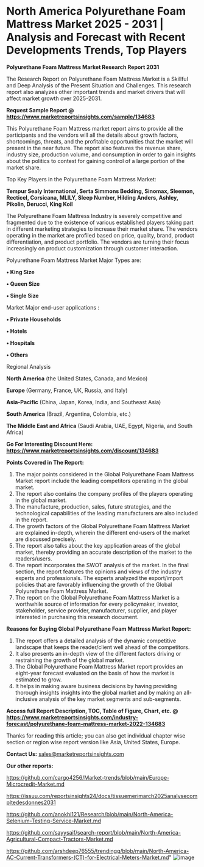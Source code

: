 # North America Polyurethane Foam Mattress Market 2025 - 2031 | Analysis and Forecast with Recent Developments Trends, Top Players

<strong>Polyurethane Foam Mattress Market Research Report 2031</strong>

The Research Report on Polyurethane Foam Mattress Market is a Skillful and Deep Analysis of the Present Situation and Challenges. This research report also analyzes other important trends and market drivers that will affect market growth over 2025-2031.

<strong>Request Sample Report @ <a href=https://www.marketreportsinsights.com/sample/134683>https://www.marketreportsinsights.com/sample/134683</a></strong>

This Polyurethane Foam Mattress market report aims to provide all the participants and the vendors will all the details about growth factors, shortcomings, threats, and the profitable opportunities that the market will present in the near future. The report also features the revenue share, industry size, production volume, and consumption in order to gain insights about the politics to contest for gaining control of a large portion of the market share.

Top Key Players in the Polyurethane Foam Mattress Market:

<strong>Tempur Sealy International, Serta Simmons Bedding, Sinomax, Sleemon, Recticel, Corsicana, MLILY, Sleep Number, Hilding Anders, Ashley, Pikolin, Derucci, King Koil</strong>

The Polyurethane Foam Mattress Industry is severely competitive and fragmented due to the existence of various established players taking part in different marketing strategies to increase their market share. The vendors operating in the market are profiled based on price, quality, brand, product differentiation, and product portfolio. The vendors are turning their focus increasingly on product customization through customer interaction.

Polyurethane Foam Mattress Market Major Types are:

<strong>• King Size

• Queen Size

• Single Size</strong>

Market Major end-user applications :

<strong>• Private Households

• Hotels

• Hospitals

• Others</strong>

Regional Analysis

</u><strong><b>North America</b></strong> (the United States, Canada, and Mexico)

<strong><b>Europe </b></strong>(Germany, France, UK, Russia, and Italy)

<strong><b>Asia-Pacific</b></strong> (China, Japan, Korea, India, and Southeast Asia)

<strong><b>South America</b></strong> (Brazil, Argentina, Colombia, etc.)

<strong><b>The Middle East and Africa</b></strong> (Saudi Arabia, UAE, Egypt, Nigeria, and South Africa)

<strong>Go For Interesting Discount Here: <a href=https://www.marketreportsinsights.com/discount/134683>https://www.marketreportsinsights.com/discount/134683</a></strong>

<strong>Points Covered in The Report:</strong>
<ol>
  <li>The major points considered in the Global Polyurethane Foam Mattress Market report include the leading competitors operating in the global market.</li>
  <li>The report also contains the company profiles of the players operating in the global market.</li>
  <li>The manufacture, production, sales, future strategies, and the technological capabilities of the leading manufacturers are also included in the report.</li>
  <li>The growth factors of the Global Polyurethane Foam Mattress Market are explained in-depth, wherein the different end-users of the market are discussed precisely.</li>
  <li>The report also talks about the key application areas of the global market, thereby providing an accurate description of the market to the readers/users.</li>
  <li>The report incorporates the SWOT analysis of the market. In the final section, the report features the opinions and views of the industry experts and professionals. The experts analyzed the export/import policies that are favorably influencing the growth of the Global Polyurethane Foam Mattress Market.</li>
  <li>The report on the Global Polyurethane Foam Mattress Market is a worthwhile source of information for every policymaker, investor, stakeholder, service provider, manufacturer, supplier, and player interested in purchasing this research document.</li>
</ol>
<strong>Reasons for Buying Global Polyurethane Foam Mattress Market Report:</strong>

<ol>
  <li>The report offers a detailed analysis of the dynamic competitive landscape that keeps the reader/client well ahead of the competitors.</li>
  <li>It also presents an in-depth view of the different factors driving or restraining the growth of the global market.</li>
  <li>The Global Polyurethane Foam Mattress Market report provides an eight-year forecast evaluated on the basis of how the market is estimated to grow.</li>
  <li>It helps in making aware business decisions by having providing thorough insights insights into the global market and by making an all-inclusive analysis of the key market segments and sub-segments.</li>
</ol>
<strong>Access full Report Description, TOC, Table of Figure, Chart, etc. @ <a href=https://www.marketreportsinsights.com/industry-forecast/polyurethane-foam-mattress-market-2022-134683>https://www.marketreportsinsights.com/industry-forecast/polyurethane-foam-mattress-market-2022-134683</a></strong>


Thanks for reading this article; you can also get individual chapter wise section or region wise report version like Asia, United States, Europe.

<strong>Contact Us:</strong>
sales@marketreportsinsights.com

<strong>Our other reports:</strong>

<a href=https://github.com/cargo4256/Market-trends/blob/main/Europe-Microcredit-Market.md>https://github.com/cargo4256/Market-trends/blob/main/Europe-Microcredit-Market.md</a>

<a href=https://issuu.com/reportsinsights24/docs/tissuemerimarch2025analysecompltedesdonnes2031>https://issuu.com/reportsinsights24/docs/tissuemerimarch2025analysecompltedesdonnes2031</a>

<a href=https://github.com/anokhi121/Research/blob/main/North-America-Selenium-Testing-Service-Market.md>https://github.com/anokhi121/Research/blob/main/North-America-Selenium-Testing-Service-Market.md</a>

<a href=https://github.com/sayysaif/search-report/blob/main/North-America-Agricultural-Compact-Tractors-Market.md>https://github.com/sayysaif/search-report/blob/main/North-America-Agricultural-Compact-Tractors-Market.md</a>

<a href=https://github.com/arshdeep76555/trendingg/blob/main/North-America-AC-Current-Transformers-(CT)-for-Electrical-Meters-Market.md>https://github.com/arshdeep76555/trendingg/blob/main/North-America-AC-Current-Transformers-(CT)-for-Electrical-Meters-Market.md</a>"
![image](https://github.com/user-attachments/assets/54e37213-b083-44ff-8472-10f7ef93c5e8)
